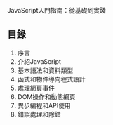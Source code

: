 JavaScript入門指南：從基礎到實踐

## 目錄
1. 序言
2. 介紹JavaScript
3. 基本語法和資料類型
4. 函式和物件導向程式設計
5. 處理網頁事件
6. DOM操作和動態網頁
7. 異步編程和API使用
8. 錯誤處理和除錯